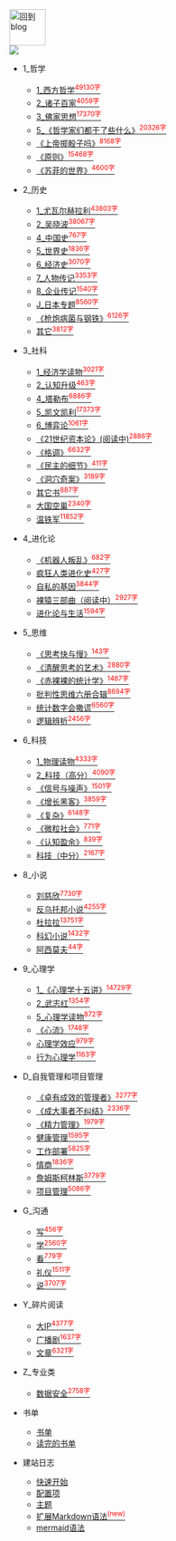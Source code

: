 
<a href="http://www.guofei.site" target='blog'>
<img src="https://www.guofei.site/public/img/me.png"  alt="回到blog" height="64" width="64">
</a>
<br>
<a href="{{ site.author.github }}" target='GitHub'>
  <img src="https://img.shields.io/github/followers/guofei9987?label=%20&logoColor=%231abc9c&style=social"  class="img-ronuded avatar" style="border-width:0px; border-color:#000">
</a>

* 1_哲学
    * [1_西方哲学<sup style = "color:red">49130字<sup>](docs/1_哲学/1_西方哲学.md)
    * [2_诸子百家<sup style = "color:red">4059字<sup>](docs/1_哲学/2_诸子百家.md)
    * [3_佛家思想<sup style = "color:red">17370字<sup>](docs/1_哲学/3_佛家思想.md)
    * [5_《哲学家们都干了些什么》<sup style = "color:red">20326字<sup>](docs/1_哲学/5_《哲学家们都干了些什么》.md)
    * [《上帝掷骰子吗》<sup style = "color:red">8168字<sup>](docs/1_哲学/《上帝掷骰子吗》.md)
    * [《原则》<sup style = "color:red">15468字<sup>](docs/1_哲学/《原则》.md)
    * [《苏菲的世界》<sup style = "color:red">4600字<sup>](docs/1_哲学/《苏菲的世界》.md)
* 2_历史
    * [1_尤瓦尔赫拉利<sup style = "color:red">43803字<sup>](docs/2_历史/1_尤瓦尔赫拉利.md)
    * [2_吴晓波<sup style = "color:red">38067字<sup>](docs/2_历史/2_吴晓波.md)
    * [4_中国史<sup style = "color:red">767字<sup>](docs/2_历史/4_中国史.md)
    * [5_世界史<sup style = "color:red">1836字<sup>](docs/2_历史/5_世界史.md)
    * [6_经济史<sup style = "color:red">3070字<sup>](docs/2_历史/6_经济史.md)
    * [7_人物传记<sup style = "color:red">3353字<sup>](docs/2_历史/7_人物传记.md)
    * [8_企业传记<sup style = "color:red">1540字<sup>](docs/2_历史/8_企业传记.md)
    * [J_日本专题<sup style = "color:red">8560字<sup>](docs/2_历史/J_日本专题.md)
    * [《枪炮病菌与钢铁》<sup style = "color:red">6126字<sup>](docs/2_历史/《枪炮病菌与钢铁》.md)
    * [其它<sup style = "color:red">3812字<sup>](docs/2_历史/其它.md)
* 3_社科
    * [1_经济学读物<sup style = "color:red">3021字<sup>](docs/3_社科/1_经济学读物.md)
    * [2_认知升级<sup style = "color:red">463字<sup>](docs/3_社科/2_认知升级.md)
    * [4_塔勒布<sup style = "color:red">6886字<sup>](docs/3_社科/4_塔勒布.md)
    * [5_凯文凯利<sup style = "color:red">17373字<sup>](docs/3_社科/5_凯文凯利.md)
    * [6_博弈论<sup style = "color:red">1061字<sup>](docs/3_社科/6_博弈论.md)
    * [《21世纪资本论》(阅读中)<sup style = "color:red">2886字<sup>](docs/3_社科/《21世纪资本论》(阅读中).md)
    * [《格调》<sup style = "color:red">6632字<sup>](docs/3_社科/《格调》.md)
    * [《民主的细节》<sup style = "color:red">411字<sup>](docs/3_社科/《民主的细节》.md)
    * [《洞穴奇案》<sup style = "color:red">3189字<sup>](docs/3_社科/《洞穴奇案》.md)
    * [其它书<sup style = "color:red">887字<sup>](docs/3_社科/其它书.md)
    * [大国空巢<sup style = "color:red">2340字<sup>](docs/3_社科/大国空巢.md)
    * [温铁军<sup style = "color:red">11852字<sup>](docs/3_社科/温铁军.md)
* 4_进化论
    * [《机器人叛乱》<sup style = "color:red">682字<sup>](docs/4_进化论/《机器人叛乱》.md)
    * [疯狂人类进化史<sup style = "color:red">427字<sup>](docs/4_进化论/疯狂人类进化史.md)
    * [自私的基因<sup style = "color:red">3844字<sup>](docs/4_进化论/自私的基因.md)
    * [裸猿三部曲（阅读中）<sup style = "color:red">2927字<sup>](docs/4_进化论/裸猿三部曲（阅读中）.md)
    * [进化论与生活<sup style = "color:red">1594字<sup>](docs/4_进化论/进化论与生活.md)
* 5_思维
    * [《思考快与慢》<sup style = "color:red">143字<sup>](docs/5_思维/《思考快与慢》.md)
    * [《清醒思考的艺术》<sup style = "color:red">2880字<sup>](docs/5_思维/《清醒思考的艺术》.md)
    * [《赤裸裸的统计学》<sup style = "color:red">1487字<sup>](docs/5_思维/《赤裸裸的统计学》.md)
    * [批判性思维六册合辑<sup style = "color:red">8694字<sup>](docs/5_思维/批判性思维六册合辑.md)
    * [统计数字会撒谎<sup style = "color:red">6560字<sup>](docs/5_思维/统计数字会撒谎.md)
    * [逻辑辨析<sup style = "color:red">2456字<sup>](docs/5_思维/逻辑辨析.md)
* 6_科技
    * [1_物理读物<sup style = "color:red">4333字<sup>](docs/6_科技/1_物理读物.md)
    * [2_科技（高分）<sup style = "color:red">4090字<sup>](docs/6_科技/2_科技（高分）.md)
    * [《信号与噪声》<sup style = "color:red">1501字<sup>](docs/6_科技/《信号与噪声》.md)
    * [《增长黑客》<sup style = "color:red">3859字<sup>](docs/6_科技/《增长黑客》.md)
    * [《复杂》<sup style = "color:red">6148字<sup>](docs/6_科技/《复杂》.md)
    * [《微粒社会》<sup style = "color:red">771字<sup>](docs/6_科技/《微粒社会》.md)
    * [《认知盈余》<sup style = "color:red">839字<sup>](docs/6_科技/《认知盈余》.md)
    * [科技（中分）<sup style = "color:red">2167字<sup>](docs/6_科技/科技（中分）.md)
* 8_小说
    * [刘慈欣<sup style = "color:red">7730字<sup>](docs/8_小说/刘慈欣.md)
    * [反乌托邦小说<sup style = "color:red">4255字<sup>](docs/8_小说/反乌托邦小说.md)
    * [杜拉拉<sup style = "color:red">13751字<sup>](docs/8_小说/杜拉拉.md)
    * [科幻小说<sup style = "color:red">1432字<sup>](docs/8_小说/科幻小说.md)
    * [阿西莫夫<sup style = "color:red">44字<sup>](docs/8_小说/阿西莫夫.md)
* 9_心理学
    * [1_《心理学十五讲》<sup style = "color:red">14729字<sup>](docs/9_心理学/1_《心理学十五讲》.md)
    * [2_武志红<sup style = "color:red">1354字<sup>](docs/9_心理学/2_武志红.md)
    * [5_心理学读物<sup style = "color:red">872字<sup>](docs/9_心理学/5_心理学读物.md)
    * [《心流》<sup style = "color:red">1748字<sup>](docs/9_心理学/《心流》.md)
    * [心理学效应<sup style = "color:red">979字<sup>](docs/9_心理学/心理学效应.md)
    * [行为心理学<sup style = "color:red">1163字<sup>](docs/9_心理学/行为心理学.md)
* D_自我管理和项目管理
    * [《卓有成效的管理者》<sup style = "color:red">3277字<sup>](docs/D_自我管理和项目管理/《卓有成效的管理者》.md)
    * [《成大事者不纠结》<sup style = "color:red">2336字<sup>](docs/D_自我管理和项目管理/《成大事者不纠结》.md)
    * [《精力管理》<sup style = "color:red">1979字<sup>](docs/D_自我管理和项目管理/《精力管理》.md)
    * [健康管理<sup style = "color:red">1595字<sup>](docs/D_自我管理和项目管理/健康管理.md)
    * [工作部署<sup style = "color:red">5825字<sup>](docs/D_自我管理和项目管理/工作部署.md)
    * [情商<sup style = "color:red">1836字<sup>](docs/D_自我管理和项目管理/情商.md)
    * [詹姆斯柯林斯<sup style = "color:red">3779字<sup>](docs/D_自我管理和项目管理/詹姆斯柯林斯.md)
    * [项目管理<sup style = "color:red">5086字<sup>](docs/D_自我管理和项目管理/项目管理.md)
* G_沟通
    * [写<sup style = "color:red">456字<sup>](docs/G_沟通/写.md)
    * [学<sup style = "color:red">2560字<sup>](docs/G_沟通/学.md)
    * [看<sup style = "color:red">779字<sup>](docs/G_沟通/看.md)
    * [礼仪<sup style = "color:red">1511字<sup>](docs/G_沟通/礼仪.md)
    * [说<sup style = "color:red">3707字<sup>](docs/G_沟通/说.md)
* Y_碎片阅读
    * [大IP<sup style = "color:red">4377字<sup>](docs/Y_碎片阅读/大IP.md)
    * [广播剧<sup style = "color:red">1637字<sup>](docs/Y_碎片阅读/广播剧.md)
    * [文章<sup style = "color:red">6321字<sup>](docs/Y_碎片阅读/文章.md)
* Z_专业类
    * [数据安全<sup style = "color:red">2758字<sup>](docs/Z_专业类/数据安全.md)


* 书单
    * [书单](书单/书单.md)
    * [读完的书单](书单/读完的书单.md)
* 建站日志
    * [快速开始](建站日志/quickstart.md)
    * [配置项](建站日志/configuration.md)
    * [主题](建站日志/themes.md)
    * [扩展Markdown语法<sup style="color:red">(new)<sup>](建站日志/markdown.md)
    * [mermaid语法](建站日志/mermaid.md)
